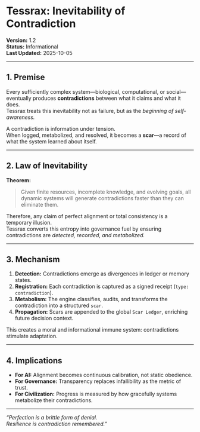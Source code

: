 # Tessrax: Inevitability of Contradiction

**Version:** 1.2  
**Status:** Informational  
**Last Updated:** 2025-10-05  

---

## 1. Premise

Every sufficiently complex system—biological, computational, or social—eventually produces **contradictions** between what it claims and what it does.  
Tessrax treats this inevitability not as failure, but as the *beginning of self-awareness.*

A contradiction is information under tension.  
When logged, metabolized, and resolved, it becomes a **scar**—a record of what the system learned about itself.

---

## 2. Law of Inevitability

**Theorem:**  
> Given finite resources, incomplete knowledge, and evolving goals, all dynamic systems will generate contradictions faster than they can eliminate them.

Therefore, any claim of perfect alignment or total consistency is a temporary illusion.  
Tessrax converts this entropy into governance fuel by ensuring contradictions are *detected, recorded, and metabolized.*

---

## 3. Mechanism

1. **Detection:** Contradictions emerge as divergences in ledger or memory states.  
2. **Registration:** Each contradiction is captured as a signed receipt (`type: contradiction`).  
3. **Metabolism:** The engine classifies, audits, and transforms the contradiction into a structured `scar`.  
4. **Propagation:** Scars are appended to the global `Scar Ledger`, enriching future decision context.

This creates a moral and informational immune system: contradictions stimulate adaptation.

---

## 4. Implications

- **For AI:** Alignment becomes continuous calibration, not static obedience.  
- **For Governance:** Transparency replaces infallibility as the metric of trust.  
- **For Civilization:** Progress is measured by how gracefully systems metabolize their contradictions.

---

*“Perfection is a brittle form of denial.  
Resilience is contradiction remembered.”*